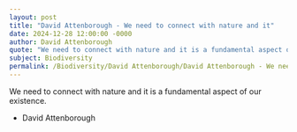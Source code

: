 ```yaml
---
layout: post
title: "David Attenborough - We need to connect with nature and it"
date: 2024-12-28 12:00:00 -0000
author: David Attenborough
quote: "We need to connect with nature and it is a fundamental aspect of our existence."
subject: Biodiversity
permalink: /Biodiversity/David Attenborough/David Attenborough - We need to connect with nature and it
---
```


We need to connect with nature and it is a fundamental aspect of our existence.

- David Attenborough
